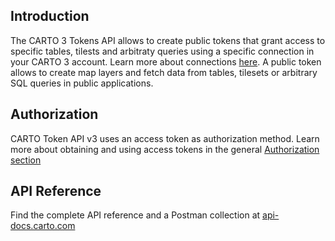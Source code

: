## Introduction
The CARTO 3 Tokens API allows to create public tokens that grant access to specific tables, tilests and arbitraty queries using a specific connection in your CARTO 3 account. Learn more about connections [here](https://docs.carto.com/carto3-workspace/connections/introduction/).
A public token allows to create map layers and fetch data from tables, tilesets or arbitrary SQL queries in public applications.

## Authorization
CARTO Token API v3 uses an access token as authorization method. Learn more about obtaining and using access tokens in the general [Authorization section](https://docs.carto.com/carto3-api/overview/getting-started/#authorization)

## API Reference
Find the complete API reference and a Postman collection at [api-docs.carto.com](https://api-docs.carto.com)